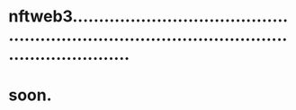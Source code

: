# nftweb3.....................................................................................................................
# soon.
